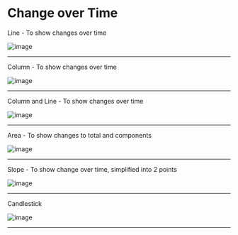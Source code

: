 # Change over Time

Line - To show changes over time

![image](https://github.com/avatorl/Deneb-Vega-Templates/assets/59934292/69b25f92-af20-4129-ad5b-6351bb8d4450)

---

Column - To show changes over time

![image](https://github.com/avatorl/Deneb-Vega-Templates/assets/59934292/2f2bb347-3ea6-4333-b8fe-879f14521199)

---

Column and Line - To show changes over time

![image](https://github.com/avatorl/Deneb-Vega-Templates/assets/59934292/cb16b9de-1c3a-40c1-9284-03d5d3fba0dd)

---

Area - To show changes to total and components

![image](https://github.com/avatorl/Deneb-Vega-Templates/assets/59934292/91bb381d-87ed-4d1b-bda5-39ad3c5105e0)

---

Slope - To show change over time, simplified into 2 points

![image](https://github.com/avatorl/Deneb-Vega-Templates/assets/59934292/ca5fe47e-7478-4971-a2c8-45d471f992c1)

---

Candlestick

![image](https://github.com/avatorl/Deneb-Vega-Templates/assets/59934292/089b3ddc-10b1-426f-8606-e83f772a066c)

---

